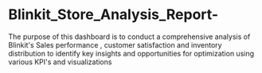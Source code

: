 # Blinkit_Store_Analysis_Report-
The purpose of this dashboard is to conduct a comprehensive analysis of Blinkit's Sales performance , customer satisfaction and inventory distribution  to identify key insights  and opportunities  for optimization  using various KPI's and visualizations 
